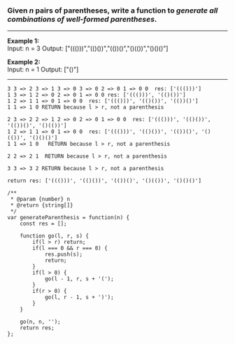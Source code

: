 ### Given _n_ pairs of parentheses, write a function to _generate all combinations of well-formed parentheses_.


***
**Example 1:**  
Input: n = 3
Output: ["((()))","(()())","(())()","()(())","()()()"]

**Example 2:**  
Input: n = 1
Output: ["()"]
***

```
3 3 => 2 3 => 1 3 => 0 3 => 0 2 => 0 1 => 0 0  res: ['((()))']    
1 3 => 1 2 => 0 2 => 0 1 => 0 0 res: ['((()))', '(()())']  
1 2 => 1 1 => 0 1 => 0 0  res: ['((()))', '(()())', '(())()']  
1 1 => 1 0 RETURN because l > r, not a parenthesis 

2 3 => 2 2 => 1 2 => 0 2 => 0 1 => 0 0  res: ['((()))', '(()())', '(())()', '()(())']  
1 2 => 1 1 => 0 1 => 0 0  res: ['((()))', '(()())', '(())()', '()(())', '()()()']  
1 1 => 1 0   RETURN because l > r, not a parenthesis   

2 2 => 2 1  RETURN because l > r, not a parenthesis  

3 3 => 3 2 RETURN because l > r, not a parenthesis  

return res: ['((()))', '(()())', '(())()', '()(())', '()()()']  
```


```JS
/**
 * @param {number} n
 * @return {string[]}
 */
var generateParenthesis = function(n) {
    const res = [];
    
    function go(l, r, s) {
        if(l > r) return;
        if(l === 0 && r === 0) {
            res.push(s);
            return;
        }
        if(l > 0) {
            go(l - 1, r, s + '(');
        }
        if(r > 0) {
            go(l, r - 1, s + ')');
        }
    }
        
    go(n, n, '');
    return res;
};
```
